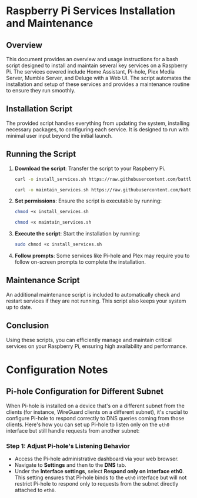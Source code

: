 
# Raspberry Pi Services Installation and Maintenance

## Overview
This document provides an overview and usage instructions for a bash script designed to install and maintain several key services on a Raspberry Pi. The services covered include Home Assistant, Pi-hole, Plex Media Server, Mumble Server, and Deluge with a Web UI. The script automates the installation and setup of these services and provides a maintenance routine to ensure they run smoothly.

## Installation Script
The provided script handles everything from updating the system, installing necessary packages, to configuring each service. It is designed to run with minimal user input beyond the initial launch.

## Running the Script
1. **Download the script**: Transfer the script to your Raspberry Pi.
   ```bash
   curl -o install_services.sh https://raw.githubusercontent.com/battlefeel1942/pi-home/main/install_services.sh
   ```
   ```bash
   curl -o maintain_services.sh https://raw.githubusercontent.com/battlefeel1942/pi-home/main/maintain_services.sh
   ```
3. **Set permissions**: Ensure the script is executable by running:
   ```bash
   chmod +x install_services.sh
   ```
   ```bash
   chmod +x maintain_services.sh
   ```
4. **Execute the script**: Start the installation by running:
   ```bash
   sudo chmod +x install_services.sh
   ```
5. **Follow prompts**: Some services like Pi-hole and Plex may require you to follow on-screen prompts to complete the installation.

## Maintenance Script
An additional maintenance script is included to automatically check and restart services if they are not running. This script also keeps your system up to date.

## Conclusion
Using these scripts, you can efficiently manage and maintain critical services on your Raspberry Pi, ensuring high availability and performance.


# Configuration Notes

## Pi-hole Configuration for Different Subnet
When Pi-hole is installed on a device that's on a different subnet from the clients (for instance, WireGuard clients on a different subnet), it's crucial to configure Pi-hole to respond correctly to DNS queries coming from those clients. Here's how you can set up Pi-hole to listen only on the `eth0` interface but still handle requests from another subnet:

### Step 1: Adjust Pi-hole's Listening Behavior
- Access the Pi-hole administrative dashboard via your web browser.
- Navigate to **Settings** and then to the **DNS** tab.
- Under the **Interface settings**, select **Respond only on interface eth0**. This setting ensures that Pi-hole binds to the `eth0` interface but will not restrict Pi-hole to respond only to requests from the subnet directly attached to `eth0`.
